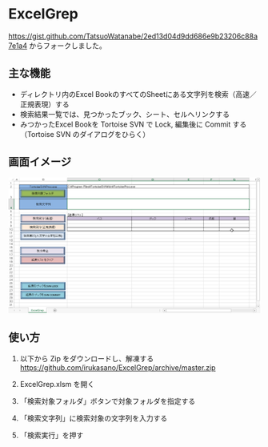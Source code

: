 # ExcelGrep

https://gist.github.com/TatsuoWatanabe/2ed13d04d9dd686e9b23206c88a7e1a4
からフォークしました。

## 主な機能

* ディレクトリ内のExcel BookのすべてのSheetにある文字列を検索（高速／正規表現）する
* 検索結果一覧では、見つかったブック、シート、セルへリンクする
* みつかったExcel Bookを Tortoise SVN で Lock, 編集後に Commit する（Tortoise SVN のダイアログをひらく）

## 画面イメージ

![画面イメージ](https://github.com/irukasano/ExcelGrep/blob/master/Image.png?raw=true)

## 使い方

1. 以下から Zip をダウンロードし、解凍する
    https://github.com/irukasano/ExcelGrep/archive/master.zip

2. ExcelGrep.xlsm を開く
3. 「検索対象フォルダ」ボタンで対象フォルダを指定する
4. 「検索文字列」に検索対象の文字列を入力する
5. 「検索実行」を押す
